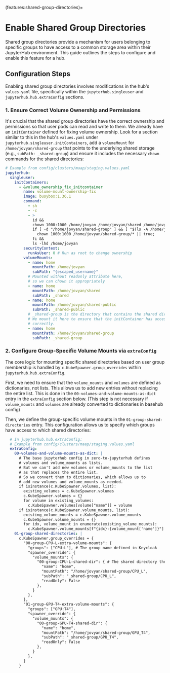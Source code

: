 (features:shared-group-directories)=
# Enable Shared Group Directories

Shared group directories provide a mechanism for users belonging to specific groups to have access to a common storage area within their JupyterHub environment. This guide outlines the steps to configure and enable this feature for a hub.

## Configuration Steps

Enabling shared group directories involves modifications in the hub's `values.yaml` file, specifically within the `jupyterhub.singleuser` and `jupyterhub.hub.extraConfig` sections.

### 1. Ensure Correct Volume Ownership and Permissions

It's crucial that the shared group directories have the correct ownership and permissions so that user pods can read and write to them. We already have an `initContainer` defined for fixing volume ownership. Look for a section similar to this in the hub's `values.yaml` under `jupyterhub.singleuser.initContainers`, add a `volumeMount` for `/home/jovyan/shared-group` that points to the underlying shared storage (e.g., `subPath: _shared-group`) and ensure it includes the necessary `chown` commands for the shared directories:

```yaml
# Example from config/clusters/maap/staging.values.yaml
jupyterhub:
  singleuser:
    initContainers:
      - &volume_ownership_fix_initcontainer
        name: volume-mount-ownership-fix
        image: busybox:1.36.1
        command:
          - sh
          - -c
          - >
            id &&
            chown 1000:1000 /home/jovyan /home/jovyan/shared /home/jovyan/shared-public /home/jovyan/shared-group &&
            if [ -d "/home/jovyan/shared-group" ] && [ "$(ls -A /home/jovyan/shared-group)" ]; then
              chown 1000:1000 /home/jovyan/shared-group/* || true;
            fi &&
            ls -lhd /home/jovyan
        securityContext:
          runAsUser: 0 # Run as root to change ownership
        volumeMounts:
          - name: home
            mountPath: /home/jovyan
            subPath: "{escaped_username}"
          # Mounted without readonly attribute here,
          # so we can chown it appropriately
          - name: home
            mountPath: /home/jovyan/shared
            subPath: _shared
          - name: home
            mountPath: /home/jovyan/shared-public
            subPath: _shared-public
          # _shared-group is the directory that contains the shared directories for each group
          # We mount it here to ensure that the initContainer has access to it and can set the ownership
          # correctly.
          - name: home
            mountPath: /home/jovyan/shared-group
            subPath: _shared-group
```

### 2. Configure Group-Specific Volume Mounts via `extraConfig`

The core logic for mounting specific shared directories based on user group membership is handled by `c.KubeSpawner.group_overrides` within `jupyterhub.hub.extraConfig`.

First, we need to ensure that the `volume_mounts` and `volumes` are defined as dictionaries, not lists. This allows us to add new entries without replacing the entire list. This is done in the `00-volumes-and-volume-mounts-as-dict` entry in the `extraConfig` section below.
(This step is not necessary if `volume_mounts` and `volumes` are already converted to dictionaries in basehub config)

Then, we define the group-specific volume mounts in the `01-group-shared-directories` entry. This configuration allows us to specify which groups have access to which shared directories:

```yaml
  # In jupyterhub.hub.extraConfig:
  # Example from config/clusters/maap/staging.values.yaml
  extraConfig:
    00-volumes-and-volume-mounts-as-dict: |
      # The base jupyterhub config in zero-to-jupyterhub defines
      # volumes and volume_mounts as lists.
      # But we can't add new volumes or volume_mounts to the list
      # as that replaces the entire list.
      # So we convert them to dictionaries, which allows us to
      # add new volumes and volume_mounts as needed.
      if isinstance(c.KubeSpawner.volumes, list):
        existing_volumes = c.KubeSpawner.volumes
        c.KubeSpawner.volumes = {}
        for volume in existing_volumes:
          c.KubeSpawner.volumes[volume["name"]] = volume
      if isinstance(c.KubeSpawner.volume_mounts, list):
        existing_volume_mounts = c.KubeSpawner.volume_mounts
        c.KubeSpawner.volume_mounts = {}
        for idx, volume_mount in enumerate(existing_volume_mounts):
          c.KubeSpawner.volume_mounts[f"{idx}-{volume_mount['name']}"] = volume_mount
    01-group-shared-directories: |
      c.KubeSpawner.group_overrides = {
        "00-group-CPU-L-extra-volume-mounts": {
          "groups": ["CPU:L"], # The group name defined in Keycloak
          "spawner_override": {
            "volume_mounts": {
              "00-group-CPU-L-shared-dir": { # The shared directory the group has access to
                "name": "home",
                "mountPath": "/home/jovyan/shared-group/CPU_L",
                "subPath": "_shared-group/CPU_L",
                "readOnly": False
              },
            }
          },
        },
        "01-group-GPU-T4-extra-volume-mounts": {
          "groups": ["GPU:T4"],
          "spawner_override": {
            "volume_mounts": {
              "00-group-GPU-T4-shared-dir": {
                "name": "home",
                "mountPath": "/home/jovyan/shared-group/GPU_T4",
                "subPath": "_shared-group/GPU_T4",
                "readOnly": False
              },
            }
          },
        }
      }
```


